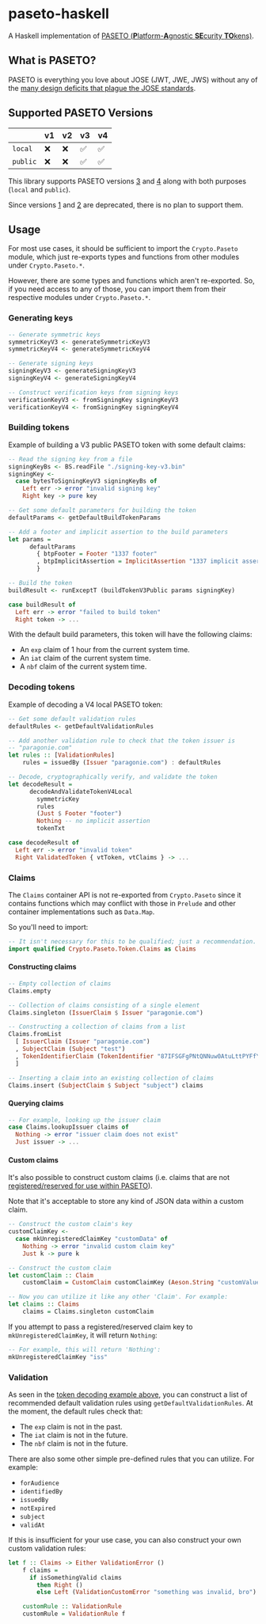 # paseto-haskell

A Haskell implementation of
[PASETO (**P**latform-**A**gnostic **SE**curity **TO**kens)](https://paseto.io/).

## What is PASETO?

PASETO is everything you love about JOSE (JWT, JWE, JWS) without any of the
[many design deficits that plague the JOSE standards](https://paragonie.com/blog/2017/03/jwt-json-web-tokens-is-bad-standard-that-everyone-should-avoid).

## Supported PASETO Versions

|          |  v1  |  v2  |  v3  |  v4  |
| ---------| ---- | ---- | ---- | ---- |
| `local`  |  ❌  |  ❌  |  ✅  |  ✅  |
| `public` |  ❌  |  ❌  |  ✅  |  ✅  |

This library supports PASETO versions
[3](https://github.com/paseto-standard/paseto-spec/blob/af79f25908227555404e7462ccdd8ce106049469/docs/01-Protocol-Versions/Version3.md)
and
[4](https://github.com/paseto-standard/paseto-spec/blob/af79f25908227555404e7462ccdd8ce106049469/docs/01-Protocol-Versions/Version4.md)
along with both purposes (`local` and `public`).

Since versions
[1](https://github.com/paseto-standard/paseto-spec/blob/af79f25908227555404e7462ccdd8ce106049469/docs/01-Protocol-Versions/Version1.md)
and
[2](https://github.com/paseto-standard/paseto-spec/blob/af79f25908227555404e7462ccdd8ce106049469/docs/01-Protocol-Versions/Version2.md)
are deprecated, there is no plan to support them.

## Usage

For most use cases, it should be sufficient to import the `Crypto.Paseto`
module, which just re-exports types and functions from other modules
under `Crypto.Paseto.*`.

However, there are some types and functions which aren't re-exported. So, if
you need access to any of those, you can import them from their respective
modules under `Crypto.Paseto.*`.

### Generating keys

```haskell
-- Generate symmetric keys
symmetricKeyV3 <- generateSymmetricKeyV3
symmetricKeyV4 <- generateSymmetricKeyV4

-- Generate signing keys
signingKeyV3 <- generateSigningKeyV3
signingKeyV4 <- generateSigningKeyV4

-- Construct verification keys from signing keys
verificationKeyV3 <- fromSigningKey signingKeyV3
verificationKeyV4 <- fromSigningKey signingKeyV4
```

### Building tokens

Example of building a V3 public PASETO token with some default claims:

```haskell
-- Read the signing key from a file
signingKeyBs <- BS.readFile "./signing-key-v3.bin"
signingKey <-
  case bytesToSigningKeyV3 signingKeyBs of
    Left err -> error "invalid signing key"
    Right key -> pure key

-- Get some default parameters for building the token
defaultParams <- getDefaultBuildTokenParams

-- Add a footer and implicit assertion to the build parameters
let params =
      defaultParams
        { btpFooter = Footer "1337 footer"
        , btpImplicitAssertion = ImplicitAssertion "1337 implicit assertion"
        }

-- Build the token
buildResult <- runExceptT (buildTokenV3Public params signingKey)

case buildResult of
  Left err -> error "failed to build token"
  Right token -> ...
```

With the default build parameters, this token will have the following claims:

- An `exp` claim of 1 hour from the current system time.
- An `iat` claim of the current system time.
- A `nbf` claim of the current system time.

### Decoding tokens

Example of decoding a V4 local PASETO token:

```haskell
-- Get some default validation rules
defaultRules <- getDefaultValidationRules

-- Add another validation rule to check that the token issuer is
-- "paragonie.com"
let rules :: [ValidationRules]
    rules = issuedBy (Issuer "paragonie.com") : defaultRules

-- Decode, cryptographically verify, and validate the token
let decodeResult =
      decodeAndValidateTokenV4Local
        symmetricKey
        rules
        (Just $ Footer "footer")
        Nothing -- no implicit assertion
        tokenTxt

case decodeResult of
  Left err -> error "invalid token"
  Right ValidatedToken { vtToken, vtClaims } -> ...
```

### Claims

The `Claims` container API is not re-exported from `Crypto.Paseto` since it
contains functions which may conflict with those in `Prelude` and other
container implementations such as `Data.Map`.

So you'll need to import:

```haskell
-- It isn't necessary for this to be qualified; just a recommendation.
import qualified Crypto.Paseto.Token.Claims as Claims
```

#### Constructing claims

```haskell
-- Empty collection of claims
Claims.empty

-- Collection of claims consisting of a single element
Claims.singleton (IssuerClaim $ Issuer "paragonie.com")

-- Constructing a collection of claims from a list
Claims.fromList
  [ IssuerClaim (Issuer "paragonie.com")
  , SubjectClaim (Subject "test")
  , TokenIdentifierClaim (TokenIdentifier "87IFSGFgPNtQNNuw0AtuLttPYFfYwOkjhqdWcLoYQHvL")
  ]

-- Inserting a claim into an existing collection of claims
Claims.insert (SubjectClaim $ Subject "subject") claims
```

#### Querying claims

```haskell
-- For example, looking up the issuer claim
case Claims.lookupIssuer claims of
  Nothing -> error "issuer claim does not exist"
  Just issuer -> ...
```

#### Custom claims

It's also possible to construct custom claims (i.e. claims that are not
[registered/reserved for use within PASETO](https://github.com/paseto-standard/paseto-spec/blob/af79f25908227555404e7462ccdd8ce106049469/docs/02-Implementation-Guide/04-Claims.md#registered-claims)).

Note that it's acceptable to store any kind of JSON data within a custom
claim.

```haskell
-- Construct the custom claim's key
customClaimKey <-
  case mkUnregisteredClaimKey "customData" of
    Nothing -> error "invalid custom claim key"
    Just k -> pure k

-- Construct the custom claim
let customClaim :: Claim
    customClaim = CustomClaim customClaimKey (Aeson.String "customValue")

-- Now you can utilize it like any other 'Claim'. For example:
let claims :: Claims
    claims = Claims.singleton customClaim
```

If you attempt to pass a registered/reserved claim key to
`mkUnregisteredClaimKey`, it will return `Nothing`:

```haskell
-- For example, this will return 'Nothing':
mkUnregisteredClaimKey "iss"
```

### Validation

As seen in the [token decoding example above](#decoding-tokens), you can
construct a list of recommended default validation rules using
`getDefaultValidationRules`. At the moment, the default rules check that:

- The `exp` claim is not in the past.
- The `iat` claim is not in the future.
- The `nbf` claim is not in the future.

There are also some other simple pre-defined rules that you can utilize. For
example:

- `forAudience`
- `identifiedBy`
- `issuedBy`
- `notExpired`
- `subject`
- `validAt`

If this is insufficient for your use case, you can also construct your own
custom validation rules:

```haskell
let f :: Claims -> Either ValidationError ()
    f claims =
      if isSomethingValid claims
        then Right ()
        else Left (ValidationCustomError "something was invalid, bro")

    customRule :: ValidationRule
    customRule = ValidationRule f
```
